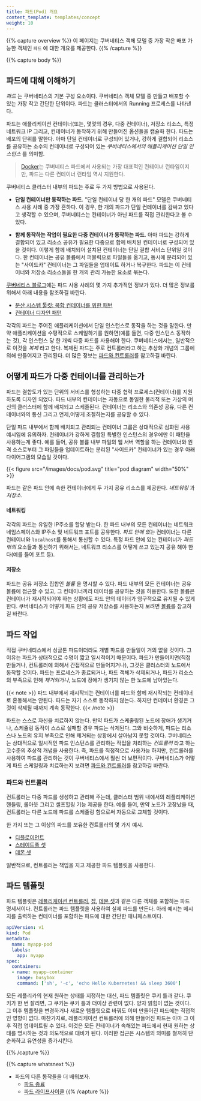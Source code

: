 ```yaml
---
title: 파드(Pod) 개요
content_template: templates/concept
weight: 10
---
```


{{% capture overview %}}
이 페이지는 쿠버네티스 객체 모델 중 가장 작은 배포 가능한 객체인 `파드` 에 대한 개요를 제공한다.
{{% /capture %}}


{{% capture body %}}
## 파드에 대해 이해하기

*파드* 는 쿠버네티스의 기본 구성 요소이다. 쿠버네티스 객체 모델 중 만들고 배포할 수 있는 가장 작고 간단한 단위이다. 파드는 클러스터에서의 Running 프로세스를 나타낸다. 

파드는 애플리케이션 컨테이너(또는, 몇몇의 경우, 다중 컨테이너), 저장소 리소스, 특정 네트워크 IP 그리고, 컨테이너가 동작하기 위해 만들어진 옵션들을 캡슐화 한다.
파드는 배포의 단위를 말한다. 아마 단일 컨테이너로 구성되어 있거나, 강하게 결합되어 리소스를 공유하는 소수의 컨테이너로 구성되어 있는 *쿠버네티스에서의 애플리케이션 단일 인스턴스* 를 의미함.

> [Docker](https://www.docker.com)는 쿠버네티스 파드에서 사용되는 가장 대표적인 컨테이너 런타임이지만, 파드는 다른 컨테이너 런타임 역시 지원한다.


쿠버네티스 클러스터 내부의 파드는 주로 두 가지 방법으로 사용된다.

* **단일 컨테이너만 동작하는 파드**. "단일 컨테이너 당 한 개의 파드" 모델은 쿠버네티스 사용 사례 중 가장 흔하다. 이 경우, 한 개의 파드가 단일 컨테이너를 감싸고 있다고 생각할 수 있으며, 쿠버네티스는 컨테이너가 아닌 파드를 직접 관리한다고 볼 수 있다.

* **함께 동작하는 작업이 필요한 다중 컨테이너가 동작하는 파드**. 아마 파드는 강하게 결합되어 있고 리소스 공유가 필요한 다중으로 함께 배치된 컨테이너로 구성되어 있을 것이다. 이렇게 함께 배치되어 설치된 컨테이너는 단일 결합 서비스 단위일 것이다. 한 컨테이너는 공유 볼륨에서 퍼블릭으로 파일들을 옮기고, 동시에 분리되어 있는 "사이드카" 컨테이너는 그 파일들을 업데이트 하거나 복구한다. 파드는 이 컨테이너와 저장소 리소스들을 한 개의 관리 가능한 요소로 묶는다.


[쿠버네티스 블로그](http://kubernetes.io/blog)에는 파드 사용 사례의 몇 가지 추가적인 정보가 있다. 더 많은 정보를 위해서 아래 내용을 참조하길 바란다.

* [분산 시스템 툴킷: 복합 컨테이너를 위한 패턴](https://kubernetes.io/blog/2015/06/the-distributed-system-toolkit-patterns)
* [컨테이너 디자인 패턴](https://kubernetes.io/blog/2016/06/container-design-patterns)

각각의 파드는 주어진 애플리케이션에서 단일 인스턴스로 동작을 하는 것을 말한다. 만약 애플리케이션을 수평적으로 스케일하기를 원하면(예를 들면, 다중 인스턴스 동작하는 것), 각 인스턴스 당 한 개씩 다중 파드를 사용해야 한다. 쿠버네티스에서는, 일반적으로 이것을 _복제_ 라고 한다. 복제된 파드는 주로 컨트롤러라고 하는 추상화 개념의 그룹에 의해 만들어지고 관리된다. 더 많은 정보는 [파드와 컨트롤러](#pods-and-controllers)를 참고하길 바란다.



## 어떻게 파드가 다중 컨테이너를 관리하는가

파드는 결합도가 있는 단위의 서비스를 형성하는 다중 협력 프로세스(컨테이너)를 지원하도록 디자인 되었다. 파드 내부의 컨테이너는 자동으로 동일한 물리적 또는 가상의 머신의 클러스터에 함께 배치되고 스케쥴된다. 컨테이너는 리소스와 의존성 공유, 다른 컨테이너와의 통신 그리고 언제,어떻게 조절하는지를 공유할 수 있다.

단일 파드 내부에서 함께 배치되고 관리되는 컨테이너 그룹은 상대적으로 심화된 사용 예시임에 유의하자. 컨테이너가 강하게 결합된 특별한 인스턴스의 경우에만 이 패턴을 사용하는게 좋다. 예를 들어, 공유 볼륨 내부 파일의 웹 서버 역할을 하는 컨테이너와 원격 소스로부터 그 파일들을 업데이트하는 분리된 "사이드카" 컨테이너가 있는 경우 아래 다이어그램의 모습일 것이다.


{{< figure src="/images/docs/pod.svg" title="pod diagram" width="50%" >}}

파드는 같은 파드 안에 속한 컨테이너에게 두 가지 공유 리소스를 제공한다. *네트워킹* 과 *저장소*.

#### 네트워킹

각각의 파드는 유일한 IP주소를 할당 받는다. 한 파드 내부의 모든 컨테이너는 네트워크 네임스페이스와 IP주소 및 네트워크 포트를 공유한다. *파드 안에 있는* 컨테이너는 다른 컨테이너와 `localhost`를 통해서 통신할 수 있다. 특정 파드 안에 있는 컨테이너가 *파드 밖의* 요소들과 통신하기 위해서는, 네트워크 리소스를 어떻게 쓰고 있는지 공유 해야 한다(예를 들어 포트 등).

#### 저장소

파드는 공유 저장소 집합인 *볼륨* 을 명시할 수 있다. 파드 내부의 모든 컨테이너는 공유 볼륨에 접근할 수 있고, 그 컨테이너끼리 데이터를 공유하는 것을 허용한다. 또한 볼륨은 컨테이너가 재시작되어야 하는 상황에도 파드 안의 데이터가 영구적으로 유지될 수 있게 한다. 쿠버네티스가 어떻게 파드 안의 공유 저장소를 사용하는지 보려면 [볼륨](/docs/concepts/storage/volumes/)를 참고하길 바란다.

## 파드 작업

직접 쿠버네티스에서 싱글톤 파드이더라도 개별 파드를 만들일이 거의 없을 것이다. 그 이유는 파드가 상대적으로 수명이 짧고 일시적이기 때문이다. 파드가 만들어지면(직접 만들거나, 컨트롤러에 의해서 간접적으로 만들어지거나), 그것은 클러스터의 노드에서 동작할 것이다. 파드는 프로세스가 종료되거나, 파드 객체가 삭제되거나, 파드가 리소스의 부족으로 인해 *제거되거나*, 노드에 장애가 생기지 않는 한 노드에 남아있는다. 

{{< note >}}
파드 내부에서 재시작되는 컨테이너를 파드와 함께 재시작되는 컨테이너로 혼동해서는 안된다. 파드는 자기 스스로 동작하지 않는다. 하지만 컨테이너 환경은 그것이 삭제될 때까지 계속 동작한다.
{{< /note >}}

파드는 스스로 자신을 치료하지 않는다. 만약 파드가 스케줄링된 노드에 장애가 생기거나, 스케쥴링 동작이 스스로 실패할 경우 파드는 삭제된다. 그와 비슷하게, 파드는 리소스나 노드의 유지 부족으로 인해 제거되는 상황에서 살아남지 못할 것이다.
쿠버네티스는 상대적으로 일시적인 파드 인스턴스를 관리하는 작업을 처리하는 *컨트롤러* 라고 하는 고수준의 추상적 개념을 사용한다. 즉, 파드를 직접적으로 사용가능 하지만, 컨트롤러를 사용하여 파드를 관리하는 것이 쿠버네티스에서 훨씬 더 보편적이다. 쿠버네티스가 어떻게 파드 스케일링과 치료하는지 보려면 [파드와 컨트롤러](#pods-and-controllers)를 참고하길 바란다.

### 파드와 컨트롤러

컨트롤러는 다중 파드를 생성하고 관리해 주는데, 클러스터 범위 내에서의 레플리케이션 핸들링, 롤아웃 그리고 셀프힐링 기능 제공을 한다. 예를 들어, 만약 노드가 고장났을 때, 컨트롤러는 다른 노드에 파드를 스케줄링 함으로써 자동으로 교체할 것이다.  

한 가지 또는 그 이상의 파드를 보유한 컨트롤러의 몇 가지 예시.

* [디플로이먼트](/docs/concepts/workloads/controllers/deployment/)
* [스테이트풀 셋](/docs/concepts/workloads/controllers/statefulset/)
* [데몬 셋](/docs/concepts/workloads/controllers/daemonset/)

일반적으로, 컨트롤러는 책임을 지고 제공한 파드 템플릿을 사용한다.

## 파드 템플릿
파드 템플릿은 [레플리케이션 컨트롤러](/docs/concepts/workloads/controllers/replicationcontroller/), [잡](/docs/concepts/jobs/run-to-completion-finite-workloads/), [데몬 셋](/docs/concepts/workloads/controllers/daemonset/)과 같은 다른 객체를 포함하는 파드 명세서이다. 컨트롤러는 파드 템플릿을 사용하여 실제 파드를 만든다.
아래 예시는 메시지를 출력하는 컨테이너를 포함하는 파드에 대한 간단한 매니페스트이다.

```yaml
apiVersion: v1
kind: Pod
metadata:
  name: myapp-pod
  labels:
    app: myapp
spec:
  containers:
  - name: myapp-container
    image: busybox
    command: ['sh', '-c', 'echo Hello Kubernetes! && sleep 3600']
```

모든 레플리카의 현재 원하는 상태를 지정하는 대신, 파드 템플릿은 쿠키 틀과 같다. 쿠키가 한 번 잘리면, 그 쿠키는 쿠키 틀과 더이상 관련이 없다. 양자 얽힘이 없는 것이다. 그 이후 템플릿을 변경하거나 새로운 템플릿으로 바꿔도 이미 만들어진 파드에는 직접적인 영향이 없다. 마찬가지로, 레플리케이션 컨트롤러에 의해 만들어진 파드는 아마 그 이후 직접 업데이트될 수 있다. 이것은 모든 컨테이너가 속해있는 파드에서 현재 원하는 상태를 명시하는 것과 의도적으로 대비가 된다. 이러한 접근은 시스템의 의미를 철저히 단순화하고 유연성을 증가시킨다.

{{% /capture %}}

{{% capture whatsnext %}}
* 파드의 다른 동작들을 더 배워보자.
  * [파드 종료](/docs/concepts/workloads/pods/pod/#termination-of-pods)
  * [파드 라이프사이클](../pod-lifecycle)
{{% /capture %}}
